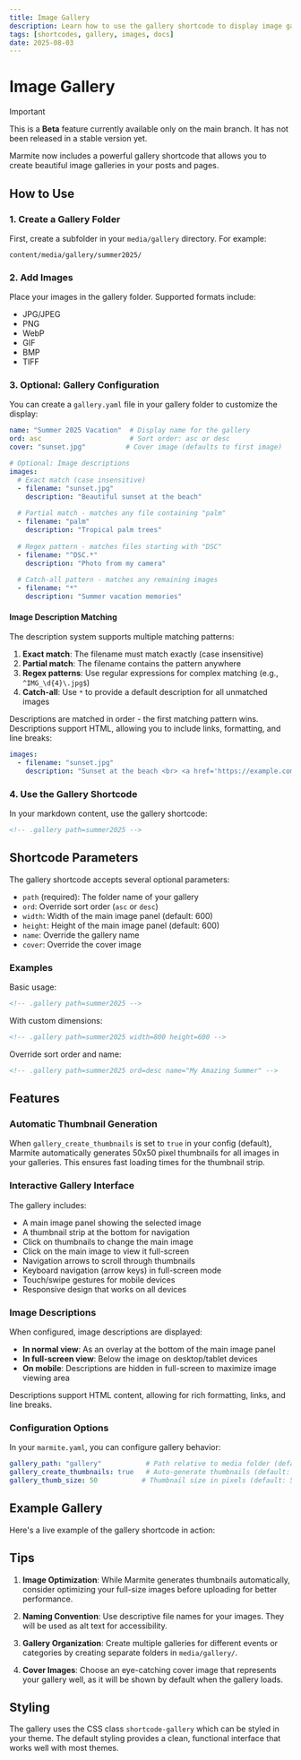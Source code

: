 ```yaml
---
title: Image Gallery
description: Learn how to use the gallery shortcode to display image galleries in your content
tags: [shortcodes, gallery, images, docs]
date: 2025-08-03
---
```


# Image Gallery

> [!IMPORTANT]
> This is a **Beta** feature currently available only on the main branch. It has not been released in a stable version yet.

Marmite now includes a powerful gallery shortcode that allows you to create beautiful image galleries in your posts and pages.

## How to Use

### 1. Create a Gallery Folder

First, create a subfolder in your `media/gallery` directory. For example:

```
content/media/gallery/summer2025/
```

### 2. Add Images

Place your images in the gallery folder. Supported formats include:
- JPG/JPEG
- PNG
- WebP
- GIF
- BMP
- TIFF

### 3. Optional: Gallery Configuration

You can create a `gallery.yaml` file in your gallery folder to customize the display:

```yaml
name: "Summer 2025 Vacation"  # Display name for the gallery
ord: asc                      # Sort order: asc or desc
cover: "sunset.jpg"          # Cover image (defaults to first image)

# Optional: Image descriptions
images:
  # Exact match (case insensitive)
  - filename: "sunset.jpg"
    description: "Beautiful sunset at the beach"
  
  # Partial match - matches any file containing "palm"
  - filename: "palm"
    description: "Tropical palm trees"
  
  # Regex pattern - matches files starting with "DSC"
  - filename: "^DSC.*"
    description: "Photo from my camera"
  
  # Catch-all pattern - matches any remaining images
  - filename: "*"
    description: "Summer vacation memories"
```

#### Image Description Matching

The description system supports multiple matching patterns:

1. **Exact match**: The filename must match exactly (case insensitive)
2. **Partial match**: The filename contains the pattern anywhere
3. **Regex patterns**: Use regular expressions for complex matching (e.g., `^IMG_\d{4}\.jpg$`)
4. **Catch-all**: Use `*` to provide a default description for all unmatched images

Descriptions are matched in order - the first matching pattern wins. Descriptions support HTML, allowing you to include links, formatting, and line breaks:

```yaml
images:
  - filename: "sunset.jpg"
    description: "Sunset at the beach <br> <a href='https://example.com'>View location</a>"
```

### 4. Use the Gallery Shortcode

In your markdown content, use the gallery shortcode:

```html
<!-- .gallery path=summer2025 -->
```

## Shortcode Parameters

The gallery shortcode accepts several optional parameters:

- `path` (required): The folder name of your gallery
- `ord`: Override sort order (`asc` or `desc`)
- `width`: Width of the main image panel (default: 600)
- `height`: Height of the main image panel (default: 600)
- `name`: Override the gallery name
- `cover`: Override the cover image

### Examples

Basic usage:
```html
<!-- .gallery path=summer2025 -->
```

With custom dimensions:
```html
<!-- .gallery path=summer2025 width=800 height=600 -->
```

Override sort order and name:
```html
<!-- .gallery path=summer2025 ord=desc name="My Amazing Summer" -->
```

## Features

### Automatic Thumbnail Generation

When `gallery_create_thumbnails` is set to `true` in your config (default), Marmite automatically generates 50x50 pixel thumbnails for all images in your galleries. This ensures fast loading times for the thumbnail strip.

### Interactive Gallery Interface

The gallery includes:
- A main image panel showing the selected image
- A thumbnail strip at the bottom for navigation
- Click on thumbnails to change the main image
- Click on the main image to view it full-screen
- Navigation arrows to scroll through thumbnails
- Keyboard navigation (arrow keys) in full-screen mode
- Touch/swipe gestures for mobile devices
- Responsive design that works on all devices

### Image Descriptions

When configured, image descriptions are displayed:
- **In normal view**: As an overlay at the bottom of the main image panel
- **In full-screen view**: Below the image on desktop/tablet devices
- **On mobile**: Descriptions are hidden in full-screen to maximize image viewing area

Descriptions support HTML content, allowing for rich formatting, links, and line breaks.

### Configuration Options

In your `marmite.yaml`, you can configure gallery behavior:

```yaml
gallery_path: "gallery"           # Path relative to media folder (default: "gallery")
gallery_create_thumbnails: true   # Auto-generate thumbnails (default: true)
gallery_thumb_size: 50           # Thumbnail size in pixels (default: 50)
```

## Example Gallery

Here's a live example of the gallery shortcode in action:

<!-- .gallery path=summer2025 -->

## Tips

1. **Image Optimization**: While Marmite generates thumbnails automatically, consider optimizing your full-size images before uploading for better performance.

2. **Naming Convention**: Use descriptive file names for your images. They will be used as alt text for accessibility.

3. **Gallery Organization**: Create multiple galleries for different events or categories by creating separate folders in `media/gallery/`.

4. **Cover Images**: Choose an eye-catching cover image that represents your gallery well, as it will be shown by default when the gallery loads.

## Styling

The gallery uses the CSS class `shortcode-gallery` which can be styled in your theme. The default styling provides a clean, functional interface that works well with most themes.